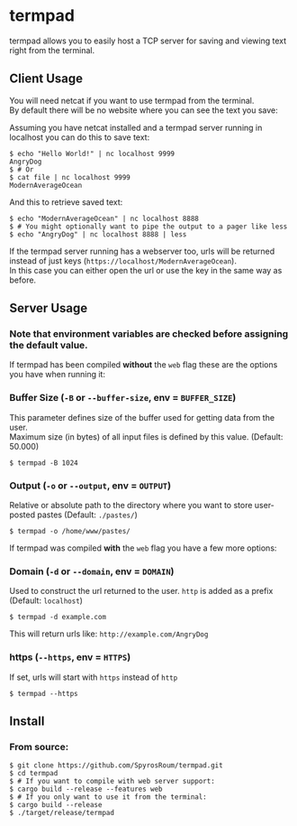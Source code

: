 # termpad

termpad allows you to easily host a TCP server for saving and viewing text right from the terminal.

## Client Usage
You will need netcat if you want to use termpad from the terminal.  
By default there will be no website where you can see the text you save:

Assuming you have netcat installed and a termpad server running in localhost you can do this to save text:  
```shell
$ echo "Hello World!" | nc localhost 9999
AngryDog
$ # Or
$ cat file | nc localhost 9999
ModernAverageOcean
```

And this to retrieve saved text:
```shell
$ echo "ModernAverageOcean" | nc localhost 8888
$ # You might optionally want to pipe the output to a pager like less
$ echo "AngryDog" | nc localhost 8888 | less
```

If the termpad server running has a webserver too, urls will be returned instead of just keys (`https://localhost/ModernAverageOcean`).  
In this case you can either open the url or use the key in the same way as before.


## Server Usage
### Note that environment variables are checked before assigning the default value.
If termpad has been compiled **without** the `web` flag these are the options you have when running it:

### Buffer Size (`-B` or `--buffer-size`, env = `BUFFER_SIZE`)
This parameter defines size of the buffer used for getting data from the user.   
Maximum size (in bytes) of all input files is defined by this value. (Default: 50.000)  
```shell
$ termpad -B 1024
```

### Output (`-o` or `--output`, env = `OUTPUT`)
Relative or absolute path to the directory where you want to store user-posted pastes (Default: `./pastes/`)
```shell
$ termpad -o /home/www/pastes/
```
 
If termpad was compiled **with** the `web` flag you have a few more options:

### Domain (`-d` or `--domain`, env = `DOMAIN`)
Used to construct the url returned to the user. `http` is added as a prefix (Default: `localhost`)
```shell
$ termpad -d example.com
```
This will return urls like: `http://example.com/AngryDog`

### https (`--https`, env = `HTTPS`)
If set, urls will start with `https` instead of `http`
```shell
$ termpad --https
```

## Install
### From source:
```shell
$ git clone https://github.com/SpyrosRoum/termpad.git
$ cd termpad
$ # If you want to compile with web server support:
$ cargo build --release --features web
$ # If you only want to use it from the terminal:
$ cargo build --release
$ ./target/release/termpad
```
